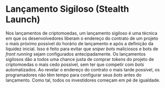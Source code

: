 # Lançamento Sigiloso (Stealth Launch)

Nos lançamentos de criptomoedas, um lançamento sigiloso é uma técnica em que os desenvolvedores liberam o endereço do contrato de um projeto o mais próximo possível do horário de lançamento e após a definição da liquidez inicial. Isso é feito para evitar que _sniper bots_ maliciosos e bots de _front running_ sejam configurados antecipadamente. Os lançamentos sigilosos dão a todos uma chance justa de comprar _tokens_ do projeto de criptomoedas o mais cedo possível, sem ter que competir com _bots_ automatizados. Ao revelar o endereço do contrato o mais tarde possível, os programadores não têm tempo para configurar seus _bots_ antes do lançamento. Como tal, todos os investidores começam em pé de igualdade.